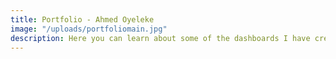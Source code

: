 ```yaml
---
title: Portfolio - Ahmed Oyeleke
image: "/uploads/portfoliomain.jpg"
description: Here you can learn about some of the dashboards I have created. Unfortunately most of my work contains propietary information and cannot be shown here, but I am able to discuss the contents privately.
---
```

